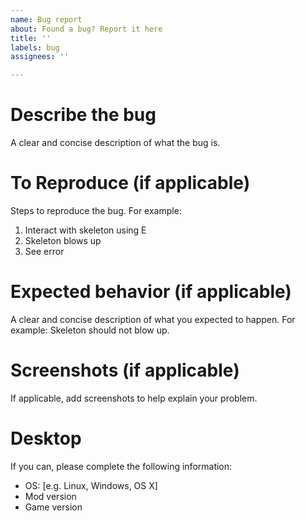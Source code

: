 ```yaml
---
name: Bug report
about: Found a bug? Report it here
title: ''
labels: bug
assignees: ''

---
```


# Describe the bug

A clear and concise description of what the bug is.

# To Reproduce (if applicable)

Steps to reproduce the bug. For example:
1. Interact with skeleton using E
2. Skeleton blows up
3. See error

# Expected behavior (if applicable)

A clear and concise description of what you expected to happen. For example: Skeleton should not blow up.

# Screenshots (if applicable)

If applicable, add screenshots to help explain your problem.

# Desktop

If you can, please complete the following information:

 - OS: [e.g. Linux, Windows, OS X]
 - Mod version
 - Game version
